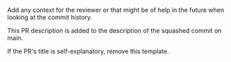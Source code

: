 Add any context for the reviewer or that might be of help in the future when looking at the commit history.

This PR description is added to the description of the squashed commit on main.

If the PR's title is self-explanatory, remove this template.
